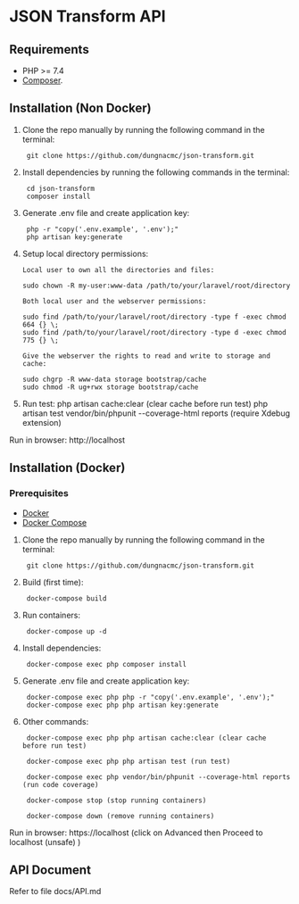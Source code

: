 # JSON Transform API


## Requirements
* PHP >= 7.4
* [Composer](https://getcomposer.org/).

## Installation (Non Docker)

1. Clone the repo manually by running the following command in the terminal:

        git clone https://github.com/dungnacmc/json-transform.git
        
2. Install dependencies by running the following commands in the terminal:

        cd json-transform
        composer install

3. Generate .env file and create application key:

        php -r "copy('.env.example', '.env');"
        php artisan key:generate

4. Setup local directory permissions:
   
       Local user to own all the directories and files:
       
       sudo chown -R my-user:www-data /path/to/your/laravel/root/directory
       
       Both local user and the webserver permissions:
       
       sudo find /path/to/your/laravel/root/directory -type f -exec chmod 664 {} \;
       sudo find /path/to/your/laravel/root/directory -type d -exec chmod 775 {} \;
       
       Give the webserver the rights to read and write to storage and cache:
       
       sudo chgrp -R www-data storage bootstrap/cache
       sudo chmod -R ug+rwx storage bootstrap/cache

5. Run test:
        php artisan cache:clear (clear cache before run test)
        php artisan test
        vendor/bin/phpunit --coverage-html reports (require Xdebug extension)

Run in browser: http://localhost

## Installation (Docker)		
### Prerequisites
* [Docker](https://docs.docker.com/install/)
* [Docker Compose](https://docs.docker.com/compose/install/)

1. Clone the repo manually by running the following command in the terminal:
   
        git clone https://github.com/dungnacmc/json-transform.git

2. Build (first time):
  
        docker-compose build
        
3. Run containers:

        docker-compose up -d

4. Install dependencies:

        docker-compose exec php composer install
     
5. Generate .env file and create application key:

        docker-compose exec php php -r "copy('.env.example', '.env');"
        docker-compose exec php php artisan key:generate

6. Other commands:
   
        docker-compose exec php php artisan cache:clear (clear cache before run test)
   
        docker-compose exec php php artisan test (run test)
   
        docker-compose exec php vendor/bin/phpunit --coverage-html reports (run code coverage)

        docker-compose stop (stop running containers)
   
        docker-compose down (remove running containers)


Run in browser: https://localhost (click on Advanced then Proceed to localhost (unsafe) )

## API Document

Refer to file docs/API.md
